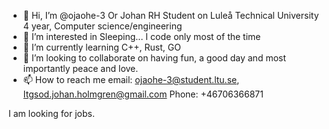 - 👋 Hi, I’m @ojaohe-3 Or Johan RH Student on Luleå Technical University 4 year, Computer science/engineering
- 👀 I’m interested in Sleeping... I code only most of the time
- 🌱 I’m currently learning C++, Rust, GO
- 💞️ I’m looking to collaborate on having fun, a good day and most importantly peace and love.
- 📫 How to reach me
email:
ojaohe-3@student.ltu.se,
Itgsod.johan.holmgren@gmail.com 
Phone:
+46706366871


I am looking for jobs.


<!---
ojaohe-3/ojaohe-3 is a ✨ special ✨ repository because its `README.md` (this file) appears on your GitHub profile.
You can click the Preview link to take a look at your changes.
--->
